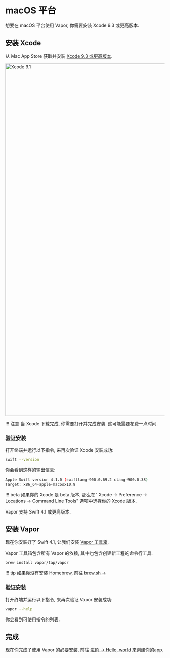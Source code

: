 # macOS 平台

想要在 macOS 平台使用 Vapor, 你需要安装 Xcode 9.3 或更高版本.

## 安装 Xcode

从 Mac App Store 获取并安装 [Xcode 9.3 或更高版本](https://itunes.apple.com/us/app/xcode/id497799835?mt=12).

<img width="1112" alt="Xcode 9.1" src="https://user-images.githubusercontent.com/1342803/32911091-1b55b434-cad9-11e7-8ab2-fbd7ea0084da.png">

!!! 注意
    当 Xcode 下载完成, 你需要打开并完成安装. 这可能需要花费一点时间.

### 验证安装

打开终端并运行以下指令, 来再次验证 Xcode 安装成功:

```sh
swift --version
```

你会看到这样的输出信息:

```sh
Apple Swift version 4.1.0 (swiftlang-900.0.69.2 clang-900.0.38)
Target: x86_64-apple-macosx10.9
```

!!! beta
    如果你的 Xcode 是 beta 版本, 那么在" Xcode &rarr; Preference &rarr; Locations &rarr; Command Line Tools" 选项中选择你的 Xcode 版本.

Vapor 支持 Swift 4.1 或更高版本.

## 安装 Vapor

现在你安装好了 Swift 4.1, 让我们安装 [Vapor 工具箱](../getting-started/toolbox.md).

Vapor 工具箱包含所有 Vapor 的依赖, 其中也包含创建新工程的命令行工具.

```sh
brew install vapor/tap/vapor
```

!!! tip
    如果你没有安装 Homebrew, 前往 <a href="https://brew.sh" target="_blank">brew.sh &rarr;</a>

### 验证安装

打开终端并运行以下指令, 来再次验证 Vapor 安装成功:

```sh
vapor --help
```

你会看到可使用指令的列表.

## 完成

现在你完成了使用 Vapor 的必要安装, 前往 [进阶 &rarr; Hello, world](../getting-started/hello-world.md) 来创建你的app.
